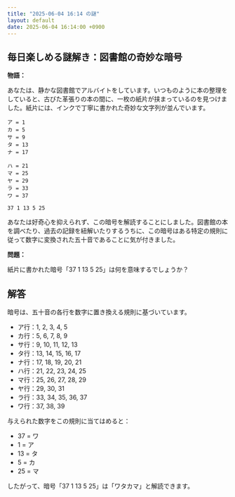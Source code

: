 ```yaml
---
title: "2025-06-04 16:14 の謎"
layout: default
date: 2025-06-04 16:14:00 +0900
---
```

## 毎日楽しめる謎解き：図書館の奇妙な暗号

**物語：**

あなたは、静かな図書館でアルバイトをしています。いつものように本の整理をしていると、古びた革張りの本の間に、一枚の紙片が挟まっているのを見つけました。紙片には、インクで丁寧に書かれた奇妙な文字列が並んでいます。

```
ア = 1
カ = 5
サ = 9
タ = 13
ナ = 17

ハ = 21
マ = 25
ヤ = 29
ラ = 33
ワ = 37

37 1 13 5 25
```

あなたは好奇心を抑えられず、この暗号を解読することにしました。図書館の本を調べたり、過去の記録を紐解いたりするうちに、この暗号はある特定の規則に従って数字に変換された五十音であることに気が付きました。

**問題：**

紙片に書かれた暗号「37 1 13 5 25」は何を意味するでしょうか？

## 解答

暗号は、五十音の各行を数字に置き換える規則に基づいています。

*   ア行：1, 2, 3, 4, 5
*   カ行：5, 6, 7, 8, 9
*   サ行：9, 10, 11, 12, 13
*   タ行：13, 14, 15, 16, 17
*   ナ行：17, 18, 19, 20, 21
*   ハ行：21, 22, 23, 24, 25
*   マ行：25, 26, 27, 28, 29
*   ヤ行：29, 30, 31
*   ラ行：33, 34, 35, 36, 37
*   ワ行：37, 38, 39

与えられた数字をこの規則に当てはめると：

*   37 = ワ
*   1 = ア
*   13 = タ
*   5 = カ
*   25 = マ

したがって、暗号「37 1 13 5 25」は「ワタカマ」と解読できます。
